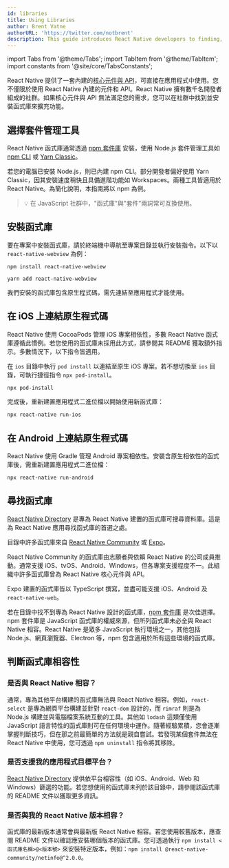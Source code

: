 ```yaml
---
id: libraries
title: Using Libraries
author: Brent Vatne
authorURL: 'https://twitter.com/notbrent'
description: This guide introduces React Native developers to finding, installing, and using third-party libraries in their apps.
---
```


import Tabs from '@theme/Tabs'; import TabItem from '@theme/TabItem'; import constants from '@site/core/TabsConstants';

React Native 提供了一套內建的[核心元件與 API](./components-and-apis)，可直接在應用程式中使用。您不僅限於使用 React Native 內建的元件和 API。React Native 擁有數千名開發者組成的社群。如果核心元件與 API 無法滿足您的需求，您可以在社群中找到並安裝函式庫來擴充功能。

## 選擇套件管理工具

React Native 函式庫通常透過 [npm 套件庫](https://www.npmjs.com/) 安裝，使用 Node.js 套件管理工具如 [npm CLI](https://docs.npmjs.com/cli/npm) 或 [Yarn Classic](https://classic.yarnpkg.com/en/)。

若您的電腦已安裝 Node.js，則已內建 npm CLI。部分開發者偏好使用 Yarn Classic，因其安裝速度稍快且具備進階功能如 Workspaces。兩種工具皆適用於 React Native。為簡化說明，本指南將以 npm 為例。

> 💡 在 JavaScript 社群中，"函式庫"與"套件"兩詞常可互換使用。

## 安裝函式庫

要在專案中安裝函式庫，請於終端機中導航至專案目錄並執行安裝指令。以下以 `react-native-webview` 為例：

<Tabs groupId="package-manager" queryString defaultValue={constants.defaultPackageManager} values={constants.packageManagers}>
<TabItem value="npm">

```shell
npm install react-native-webview
```

</TabItem>
<TabItem value="yarn">

```shell
yarn add react-native-webview
```

</TabItem>
</Tabs>

我們安裝的函式庫包含原生程式碼，需先連結至應用程式才能使用。

## 在 iOS 上連結原生程式碼

React Native 使用 CocoaPods 管理 iOS 專案相依性，多數 React Native 函式庫遵循此慣例。若您使用的函式庫未採用此方式，請參閱其 README 獲取額外指示。多數情況下，以下指令皆適用。

在 `ios` 目錄中執行 `pod install` 以連結至原生 iOS 專案。若不想切換至 `ios` 目錄，可執行捷徑指令 `npx pod-install`。

```bash
npx pod-install
```

完成後，重新建置應用程式二進位檔以開始使用新函式庫：

```bash
npx react-native run-ios
```

## 在 Android 上連結原生程式碼

React Native 使用 Gradle 管理 Android 專案相依性。安裝含原生相依性的函式庫後，需重新建置應用程式二進位檔：

```bash
npx react-native run-android
```

## 尋找函式庫

[React Native Directory](https://reactnative.directory) 是專為 React Native 建置的函式庫可搜尋資料庫。這是為 React Native 應用尋找函式庫的首選之處。

目錄中許多函式庫來自 [React Native Community](https://github.com/react-native-community/) 或 [Expo](https://docs.expo.dev/versions/latest/)。

React Native Community 的函式庫由志願者與依賴 React Native 的公司成員推動。通常支援 iOS、tvOS、Android、Windows，但各專案支援程度不一。此組織中許多函式庫曾為 React Native 核心元件與 API。

Expo 建置的函式庫皆以 TypeScript 撰寫，並盡可能支援 iOS、Android 及 `react-native-web`。

若在目錄中找不到專為 React Native 設計的函式庫，[npm 套件庫](https://www.npmjs.com/) 是次佳選擇。npm 套件庫是 JavaScript 函式庫的權威來源，但所列函式庫未必全與 React Native 相容。React Native 是眾多 JavaScript 執行環境之一，其他包括 Node.js、網頁瀏覽器、Electron 等，npm 包含適用於所有這些環境的函式庫。

## 判斷函式庫相容性

### 是否與 React Native 相容？

通常，專為其他平台構建的函式庫無法與 React Native 相容。例如，`react-select` 是專為網頁平台構建並針對 `react-dom` 設計的，而 `rimraf` 則是為 Node.js 構建並與電腦檔案系統互動的工具。其他如 `lodash` 這類僅使用 JavaScript 語言特性的函式庫則可在任何環境中運作。隨著經驗累積，您會逐漸掌握判斷技巧，但在那之前最簡單的方法就是親自嘗試。若發現某個套件無法在 React Native 中使用，您可透過 `npm uninstall` 指令將其移除。

### 是否支援我的應用程式目標平台？

[React Native Directory](https://reactnative.directory) 提供依平台相容性（如 iOS、Android、Web 和 Windows）篩選的功能。若您想使用的函式庫未列於該目錄中，請參閱該函式庫的 README 文件以獲取更多資訊。

### 是否與我的 React Native 版本相容？

函式庫的最新版本通常會與最新版 React Native 相容。若您使用較舊版本，應查閱 README 文件以確認應安裝哪個版本的函式庫。您可透過執行 `npm install <函式庫名稱>@<版本號>` 來安裝特定版本，例如：`npm install @react-native-community/netinfo@^2.0.0`。